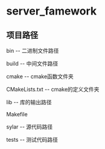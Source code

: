 # server_famework

## 项目路径

bin -- 二进制文件路径

build -- 中间文件路径

cmake -- cmake函数文件夹

CMakeLists.txt -- cmake的定义文件夹

lib -- 库的输出路径

Makefile

sylar -- 源代码路径

tests -- 测试代码路径
